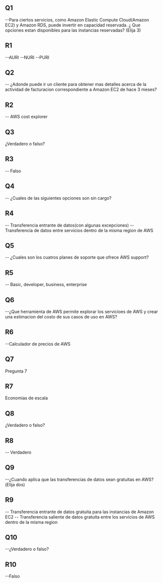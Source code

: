 
## Q1

--Para ciertos servicios, como Amazon Elastic Compute Cloud(Amazon EC2) y Amazon RDS, puede invertir en capacidad reservada. ¿ Que opciones estan disponibles para las instancias reservadas? (Elija 3)

## R1

--AURI
--NURI
--PURI

## Q2

-- ¿Adonde puede ir un cliente para obtener mas detalles acerca de la actividad de facturacion correspondiente a Amazon EC2 de hace 3 meses?

## R2

-- AWS cost explorer

## Q3

¿Verdadero o falso?

## R3

-- Falso

## Q4

-- ¿Cuales de las siguientes opciones son sin cargo?

## R4

-- Transferencia entrante de datos(con algunas excepciones)
-- Transferencia de datos entre servicios dentro de la misma region de AWS

## Q5

-- ¿Cuales son los cuatros planes de soporte que ofrece AWS support?

## R5

-- Basic, developer, business, enterprise

## Q6

--¿Que herramienta de AWS permite explorar los servicioes de AWS y crear una estimacion del costo de sus casos de uso en AWS?

## R6

--Calculador de precios de AWS

## Q7

Pregunta 7

## R7

Economias de escala

## Q8

¿Verdadero o falso?

## R8

-- Verdadero

## Q9

--¿Cuando aplica que las transferencias de datos sean gratuitas en AWS?(Elija dos)

## R9

-- Transferencia entrante de datos gratuita para las instancias de Amazon EC2
-- Transferencia saliente de datos gratuita entre los servicios de AWS dentro de la misma region

## Q10

--¿Verdadero o falso?

## R10

--Falso
